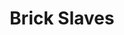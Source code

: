 ---
title:          "Brick Slaves"
genre:          "modern"
chinesetitle:   "樓奴"
previoustitle:  "Flat Slave"
episodes:       "20"
producer:       "Law Chun-Ngok"
broadcaststart: 2015-08-03
broadcastend:   2015-08-28
website:        "http://programme.tvb.com/drama/brickslaves"
starring:       "Vincent Wong, <mark>Selena Lee</mark>, Evergreen Mak, Eliza Sam, Kiki Sheung, Cheung Kwok-Keung, Rachel Kan, Matthew Ho"
synopsis:       "<strong>Lau Yiu-Ming</strong> (<em>Vincent Wong</em>) exhausts the money that he and his girlfriend have saved for many years to buy a property and is about to get married. Out of the blue, his girlfriend not only wants to break up with him, but also secretly leases the premises out to a piano teacher, <strong>Choi Kin-Ching</strong> (<em>Selena Lee</em>). Unfortunately, Yiu-Ming's bad day gets even worse as he is soon laid off from work. In order to continue to pay the mortgage, Yiu-Ming has no other choice but to accept the unreasonable condition imposed by Kin-Ching, however the two often have arguments due to their differences in lifestyles. Later on, Yiu-Ming unveils that there is quite a story behind Kin-Ching's personality that makes everyone keep a distance from her. Eventually, Yiu-Ming finds a new job with a property management company. Unknown to him, his arrival ruins Lo Pit-Tat's (<em>Evergreen Mak</em>) hope of getting promoted, so Pit-Tat, a third-generation brick slave, for the sake of keeping his own job becomes completely incompatible with Yiu-Ming at work. Nevertheless, Yiu-Ming gains recognition from his boss, <strong>Li Oi-Wah</strong> (<em>Kiki Sheung</em>), who even urges him to specifically look after a trainee called <strong>Chuk Pik-Kei</strong> (<em>Eliza Sam</em>). Due to their work, Yiu-Ming and Pik-Kei get to observe the world around the brick slaves. Pik-Kei gradually falls in love with Yiu-Ming, yet Yiu-Ming knows very well whom he really loves. All of a sudden, Kin-Ching requests to end the tenancy..."
fullname:       "Choi Kin-Ching"
altname:        "Miss Choi"
age:            "33"
identity:       "Piano teacher"
appearance:     "1-20"
image:          "yes"
---